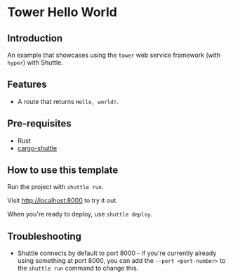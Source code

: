 # Tower Hello World

## Introduction

An example that showcases using the `tower` web service framework (with `hyper`) with Shuttle.

## Features

- A route that returns `Hello, world!`.

## Pre-requisites

- Rust
- [cargo-shuttle](https://www.shuttle.dev)

## How to use this template

Run the project with `shuttle run`.

Visit <http://localhost:8000> to try it out.

When you're ready to deploy, use `shuttle deploy`.

## Troubleshooting

- Shuttle connects by default to port 8000 - if you're currently already using something at port 8000, you can add
  the `--port <port-number>` to the `shuttle run` command to change this.
